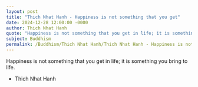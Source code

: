 ```yaml
---
layout: post
title: "Thich Nhat Hanh - Happiness is not something that you get"
date: 2024-12-28 12:00:00 -0000
author: Thich Nhat Hanh
quote: "Happiness is not something that you get in life; it is something you bring to life."
subject: Buddhism
permalink: /Buddhism/Thich Nhat Hanh/Thich Nhat Hanh - Happiness is not something that you get
---
```


Happiness is not something that you get in life; it is something you bring to life.

- Thich Nhat Hanh
